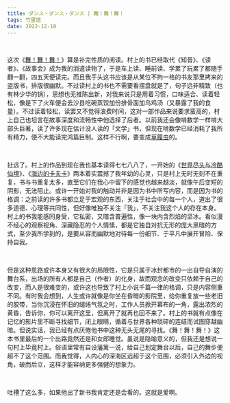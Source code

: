 ```yaml
---
title: ダンス・ダンス・ダンス | 舞！舞！舞！
tags: 竹里馆
date: 2022-12-10
---
```


<br/>

这次《[舞！舞！舞！](https://book.douban.com/subject/2174010/)》算是补完性质的阅读。村上的书已经取代《知音》、《读者》、《故事会》成为我的消遣读物了，于是车上读、睡前读、学累了玩累了都随手翻一翻，四五天便读完。而且我手头这书应该是从某位不拘一格的书友那里拷来的盗版书，排版很幽默。不过读村上的书也不需要看摆盘就是了，句子远非精致（也有林少华的锅），思想也无推陈出新，对我来说只是用着习惯，口味适合、读着轻松，像是下了火车便会去沙县吃碗蒸饺加份排骨面加乌鸡汤（又暴露了我的食量）。不过读着轻松，读罢又不觉得浪费时间，这对一部作品来说要求蛮高的，村上自己也坦言在故事深度和流畅性中他选择了后者。以前我还会像啃数学一样啃大部头巨著，读了许多现在估计没人读的「文学」书，但现在啃数学已经消耗了我所有精力，便不大能读完鸿篇巨制。这样不行啊，要变成[草履虫](https://zh.m.wikipedia.org/zh-hans/%E8%8D%89%E5%B1%A5%E8%99%AB)的。

<br/>

扯远了。村上的作品到现在我也基本读得七七八八了，一开始的《[世界尽头与冷酷仙境](https://book.douban.com/subject/1291809/)》、《[海边的卡夫卡](https://book.douban.com/subject/2158189/)》两本着实震撼了我年幼的心灵，只是村上无时无刻不在重复，书与书重复太多，直至它们在我心中留下的感觉也越来越淡，就像午后变短的阴影，无法阻止。或许一开始对我的触动并非是因为书中所写内容，而是因为书的格调：之前读的许多书都立足于宏观的东西，关注于社会中的每一个人，道出了很多道德、心理等共同性，但好像唯独不关注「我」，不关注我这个人的存在本身。村上的书我能感同身受，它私密，又暗含普遍性，像一块内含烈焰的坚冰。看似漫不经心的观察视角、深藏隐忍的个人情愫，都是它独自对抗无形的庞大黑暗的方式，至少我所学到的，是要从容而幽默地对待每一份细节、于平凡中展开冒险、保持自我。

<br/>

但是这种思路或许本身又有很大的局限性，它是只属于冰封都市的一出自导自演的舞台系，出场的所有人都是自己（作者）的化身，故而观念的改变只依赖于自己的改变，而人是很难变的，或许这也导致了村上小说千篇一律的格调，只是内容侧重不同。有时我会想到，人生或许就像是你坐在昏暗的影院里，给你重复放一些老旧的胶带，当你沉浸在怀旧的缱绻气氛之时，工作人员掀开幕布的一角，露出浓烈的黄昏，告诉你，你可以离开这里，但离开了就再也回不来了。村上的书就有点像在记忆的影片里不断寻找细节，闭上眼睛，循着与世界各种琐碎的连结而试图穿越幽暗。但说实话，我已经有点厌倦他书中这种无头无尾的寻找。《舞！舞！舞！》这本书里最后的一个出路竟然还是和女郎睡觉。虽说是隐喻意义的，但我还是想说一句村上毕竟村上。俗语里常有自设藩篱一说，给自己划定舞台以后，自己的舞步便超不了这个范围。而我觉得，人内心的深海区远超于这个范围，必须引入外边的视角，破而后立，这样才能容纳更多强健的想象力。

<br/>

吐槽了这么多，如果他出了新书我肯定还是会看的。这就是爱啊。